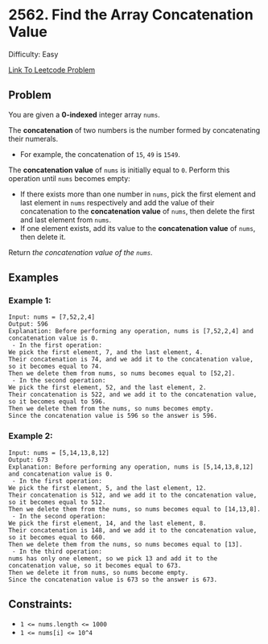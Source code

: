 # 2562. Find the Array Concatenation Value
Difficulty: Easy

[Link To Leetcode Problem](https://leetcode.com/problems/find-the-array-concatenation-value/)

## Problem
You are given a **0-indexed** integer array `nums`.

The **concatenation** of two numbers is the number formed by concatenating their numerals.

- For example, the concatenation of `15`, `49` is `1549`.

The **concatenation value** of `nums` is initially equal to `0`. Perform this operation until `nums` becomes empty:

- If there exists more than one number in `nums`, pick the first element and last element in `nums` respectively and add the value of their concatenation to the **concatenation value** of `nums`, then delete the first and last element from `nums`.
- If one element exists, add its value to the **concatenation value** of `nums`, then delete it.

Return *the concatenation value of the `nums`.*

## Examples
### Example 1:
```
Input: nums = [7,52,2,4]
Output: 596
Explanation: Before performing any operation, nums is [7,52,2,4] and concatenation value is 0.
 - In the first operation:
We pick the first element, 7, and the last element, 4.
Their concatenation is 74, and we add it to the concatenation value, so it becomes equal to 74.
Then we delete them from nums, so nums becomes equal to [52,2].
 - In the second operation:
We pick the first element, 52, and the last element, 2.
Their concatenation is 522, and we add it to the concatenation value, so it becomes equal to 596.
Then we delete them from the nums, so nums becomes empty.
Since the concatenation value is 596 so the answer is 596.
```
### Example 2:
```
Input: nums = [5,14,13,8,12]
Output: 673
Explanation: Before performing any operation, nums is [5,14,13,8,12] and concatenation value is 0.
 - In the first operation:
We pick the first element, 5, and the last element, 12.
Their concatenation is 512, and we add it to the concatenation value, so it becomes equal to 512.
Then we delete them from the nums, so nums becomes equal to [14,13,8].
 - In the second operation:
We pick the first element, 14, and the last element, 8.
Their concatenation is 148, and we add it to the concatenation value, so it becomes equal to 660.
Then we delete them from the nums, so nums becomes equal to [13].
 - In the third operation:
nums has only one element, so we pick 13 and add it to the concatenation value, so it becomes equal to 673.
Then we delete it from nums, so nums become empty.
Since the concatenation value is 673 so the answer is 673.
```

## Constraints:
- `1 <= nums.length <= 1000`
- `1 <= nums[i] <= 10^4`
